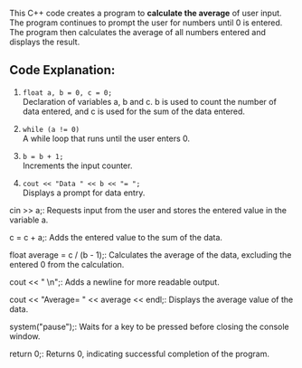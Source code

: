 This C++ code creates a program to __calculate the average__ of user input. The program continues to prompt the user for numbers until 0 is entered. The program then calculates the average of all numbers entered and displays the result.

## Code Explanation:

1. `float a, b = 0, c = 0;`  
  Declaration of variables a, b and c. b is used to count the number of data entered, and c is used for the sum of the data entered.

2. `while (a != 0)`  
  A while loop that runs until the user enters 0.

3. `b = b + 1;`  
  Increments the input counter.

4. `cout << "Data " << b << "= ";`  
  Displays a prompt for data entry.

cin >> a;: Requests input from the user and stores the entered value in the variable a.

c = c + a;: Adds the entered value to the sum of the data.

float average = c / (b - 1);: Calculates the average of the data, excluding the entered 0 from the calculation.

cout << " \n";: Adds a newline for more readable output.

cout << "Average= " << average << endl;: Displays the average value of the data.

system("pause");: Waits for a key to be pressed before closing the console window.

return 0;: Returns 0, indicating successful completion of the program.
